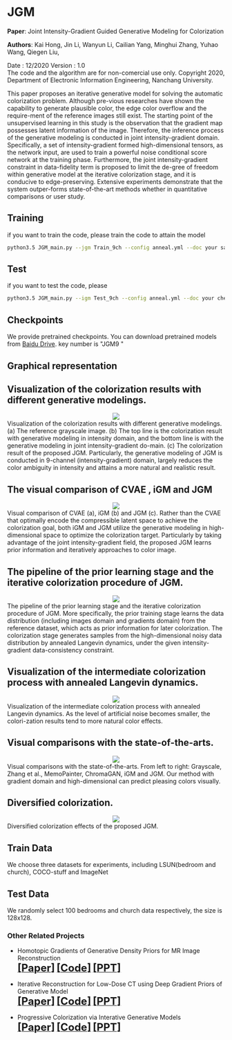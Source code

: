 # JGM

**Paper**: Joint Intensity-Gradient Guided Generative Modeling for Colorization

**Authors**: Kai Hong, Jin Li, Wanyun Li, Cailian Yang, Minghui Zhang, Yuhao Wang, Qiegen Liu,


Date : 12/2020
Version : 1.0   
The code and the algorithm are for non-comercial use only. 
Copyright 2020, Department of Electronic Information Engineering, Nanchang University.  

This paper proposes an iterative generative model for solving the automatic colorization problem. Although pre-vious researches have shown the capability to generate plausible color, the edge color overflow and the require-ment of the reference images still exist. The starting point of the unsupervised learning in this study is the observation that the gradient map possesses latent information of the image. Therefore, the inference process of the generative modeling is conducted in joint intensity-gradient domain. Specifically, a set of intensity-gradient formed high-dimensional tensors, as the network input, are used to train a powerful noise conditional score network at the training phase. Furthermore, the joint intensity-gradient constraint in data-fidelity term is proposed to limit the de-gree of freedom within generative model at the iterative colorization stage, and it is conducive to edge-preserving. Extensive experiments demonstrate that the system outper-forms state-of-the-art methods whether in quantitative comparisons or user study.
## Training
if you want to train the code, please train the code to attain the model

```bash 
python3.5 JGM_main.py --jgm Train_9ch --config anneal.yml --doc your save path
```

## Test
if you want to test the code, please 

```bash 
python3.5 JGM_main.py --igm Test_9ch --config anneal.yml --doc your checkpoint --test --image_folder your save path
```


## Checkpoints
We provide pretrained checkpoints. You can download pretrained models from [Baidu Drive](https://pan.baidu.com/s/16eTJYctxh6t3mkg-fZvLdw). 
key number is "JGM9 " 
## Graphical representation
## Visualization of the colorization results with different generative modelings.
 <div align="center"><img src="https://github.com/yqx7150/JGM/blob/main/image/1.png" >  </div>
 Visualization of the colorization results with different generative modelings. (a) The reference grayscale image. (b) The top line is the colorization result with generative modeling in intensity domain, and the bottom line is with the generative modeling in joint intensity-gradient do-main. (c) The colorization result of the proposed JGM. Particularly, the generative modeling of JGM is conducted in 9-channel (intensity-gradient) domain, largely reduces the color ambiguity in intensity and attains a more natural and realistic result.
 
 ##  The visual comparison of CVAE , iGM  and JGM
 <div align="center"><img src="https://github.com/yqx7150/JGM/blob/main/image/3.1.jpg" >  </div>
 Visual comparison of CVAE (a), iGM (b) and JGM (c). Rather than the CVAE that optimally encode the compressible latent space to achieve the colorization goal, both iGM and JGM utilize the generative modeling in high-dimensional space to optimize the colorization target. Particularly by taking advantage of the joint intensity-gradient field, the proposed JGM learns prior information and iteratively approaches to color image.
 
  ##   The pipeline of the prior learning stage and the iterative colorization procedure of JGM.
 <div align="center"><img src="https://github.com/yqx7150/JGM/blob/main/image/3.png" >  </div>
 The pipeline of the prior learning stage and the iterative colorization procedure of JGM. More specifically, the prior training stage learns the data distribution (including images domain and gradients domain) from the reference dataset, which acts as prior information for later colorization. The colorization stage generates samples from the high-dimensional noisy data distribution by annealed Langevin dynamics, under the given intensity-gradient data-consistency constraint. 
 
   ##    Visualization of the intermediate colorization process with annealed Langevin dynamics.
 <div align="center"><img src="https://github.com/yqx7150/JGM/blob/main/image/4.png" >  </div>
 Visualization of the intermediate colorization process with annealed Langevin dynamics. As the level of artificial noise becomes smaller, the colori-zation results tend to more natural color effects.
 
 ##    Visual comparisons with the state-of-the-arts.
 <div align="center"><img src="https://github.com/yqx7150/JGM/blob/main/image/5.png">  </div>
 Visual comparisons with the state-of-the-arts. From left to right: Grayscale, Zhang et al., MemoPainter, ChromaGAN, iGM and JGM. Our method with gradient domain and high-dimensional can predict pleasing colors visually.
 
 ##    Diversified colorization.
 <div align="center"><img src="https://github.com/yqx7150/JGM/blob/main/image/6.png">  </div>
 Diversified colorization effects of the proposed JGM.
 
## Train Data
We choose three datasets for experiments, including LSUN(bedroom and church), COCO-stuff and ImageNet 
## Test Data
We randomly select 100 bedrooms and church data respectively, the size is 128x128.

### Other Related Projects

  * Homotopic Gradients of Generative Density Priors for MR Image Reconstruction  
[<font size=5>**[Paper]**</font>](https://arxiv.org/abs/2008.06284)   [<font size=5>**[Code]**</font>](https://github.com/yqx7150/HGGDP)   [<font size=5>**[PPT]**</font>](https://github.com/yqx7150/HGGDP/tree/master/Slide)

 * Iterative Reconstruction for Low-Dose CT using Deep Gradient Priors of Generative Model  
[<font size=5>**[Paper]**</font>](https://arxiv.org/abs/2009.12760)   [<font size=5>**[Code]**</font>](https://github.com/yqx7150/EASEL)   [<font size=5>**[PPT]**</font>](https://github.com/yqx7150/HGGDP/tree/master/Slide)

 * Progressive Colorization via Interative Generative Models  
[<font size=5>**[Paper]**</font>](https://ieeexplore.ieee.org/document/9258392)   [<font size=5>**[Code]**</font>](https://github.com/yqx7150/iGM)   [<font size=5>**[PPT]**</font>](https://github.com/yqx7150/HGGDP/tree/master/Slide)

